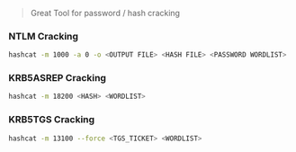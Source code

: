 >Great Tool for password / hash cracking

### NTLM Cracking

``` zsh
hashcat -m 1000 -a 0 -o <OUTPUT FILE> <HASH FILE> <PASSWORD WORDLIST>
```


### KRB5ASREP Cracking

``` zsh
hashcat -m 18200 <HASH> <WORDLIST>
```


### KRB5TGS Cracking

``` zsh
hashcat -m 13100 --force <TGS_TICKET> <WORDLIST>
```